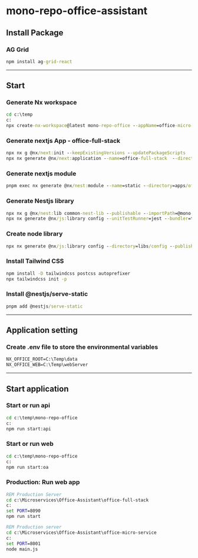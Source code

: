 # mono-repo-office-assistant

## Install Package
### AG Grid
```bat
npm install ag-grid-react
```

---

## Start
### Generate Nx workspace
```bat
cd c:\temp
c:
npx create-nx-workspace@latest mono-repo-office --appName=office-micro-service --preset=nest --skipGit=true

```


### Generate nextjs App - office-full-stack
```bat
npx nx g @nx/next:init --keepExistingVersions --updatePackageScripts
npx nx generate @nx/next:application --name=office-full-stack  --directory=apps/office-full-stack --projectNameAndRootFormat=as-provided --style=scss

```


### Generate nextjs module
```bat
pnpm exec nx generate @nx/nest:module --name=static --directory=apps/office-micro-service/src/app/modules --language=ts --nameAndDirectoryFormat=as-provided --no-interactive --dry-run
```


### Generate Nestjs library
```bat
npx nx g @nx/nest:lib common-nest-lib --publishable --importPath=@mono-repo-workspace/common-nest-lib
npx nx generate @nx/js:library config --unitTestRunner=jest --bundler=tsc --includeBabelRc --simpleName
```




### Create node library
```bat
npx nx generate @nx/js:library config --directory=libs/config --publishable --unitTestRunner=jest --bundler=tsc --importPath=@mono-repo-office/config --dry-run
```


### Install Tailwind CSS
```bat
npm install -D tailwindcss postcss autoprefixer
npx tailwindcss init -p
```


### Install @nestjs/serve-static
```bat
pnpm add @nestjs/serve-static
```

---

## Application setting
### Create .env file to store the environmental variables
```txt
NX_OFFICE_ROOT=C:\Temp\data
NX_OFFICE_WEB=C:\Temp\webServer
```

---

## Start application
### Start or run api
```bat
cd c:\temp\mono-repo-office
c:
npm run start:api
```
### Start or run web
```bat
cd c:\temp\mono-repo-office
c:
npm run start:oa
```


### Production: Run web app 
```bat
REM Production Server
cd c:\Microservices\Office-Assistant\office-full-stack
c:
set PORT=8090
npm run start

REM Production server
cd c:\Microservices\Office-Assistant\office-micro-service
c:
set PORT=8001
node main.js
```
